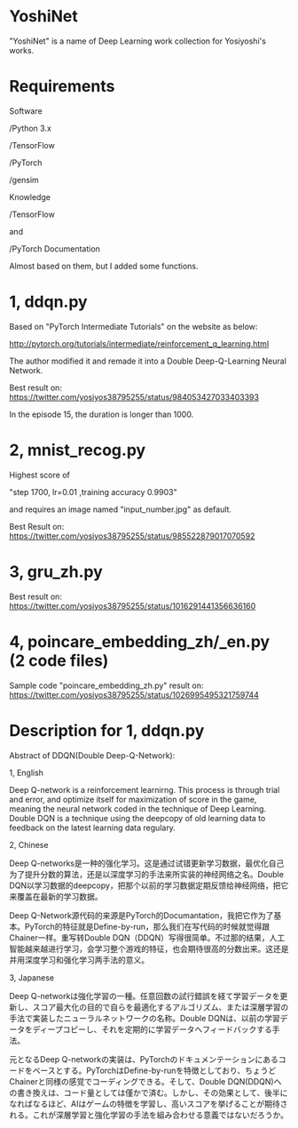 # YoshiNet
"YoshiNet" is a name of Deep Learning work collection for Yosiyoshi's works.

# Requirements
Software

/Python 3.x

/TensorFlow

/PyTorch

/gensim

Knowledge

/TensorFlow

and

/PyTorch Documentation

Almost based on them, but I added some functions.

# 1, ddqn.py
Based on "PyTorch Intermediate Tutorials" on the website as below:


http://pytorch.org/tutorials/intermediate/reinforcement_q_learning.html


The author modified it and remade it into a Double Deep-Q-Learning Neural Network.

Best result on: 
https://twitter.com/yosiyos38795255/status/984053427033403393


In the episode 15, the duration is longer than 1000.

# 2, mnist_recog.py
Highest score of

"step 1700, lr=0.01 ,training accuracy 0.9903"

and requires an image named "input_number.jpg" as default.

Best Result on:
https://twitter.com/yosiyos38795255/status/985522879017070592

# 3, gru_zh.py

Best result on:
https://twitter.com/yosiyos38795255/status/1016291441356636160

# 4, poincare_embedding_zh/_en.py (2 code files)

Sample code "poincare_embedding_zh.py" result on:
https://twitter.com/yosiyos38795255/status/1026995495321759744

# Description for 1, ddqn.py
Abstract of DDQN(Double Deep-Q-Network):


1, English


Deep Q-network is a reinforcement learnirng. This process is through trial and error, and optimize itself for maximization of score in the game, meaning the neural network coded in the technique of Deep Learning. Double DQN is a technique using the deepcopy of old learning data to feedback on the latest learning data regulary.


2, Chinese


Deep Q-networks是一种的强化学习。这是通过试错更新学习数据，最优化自己为了提升分数的算法，还是以深度学习的手法来所实装的神经网络之名。Double DQN以学习数据的deepcopy，把那个以前的学习数据定期反馈给神经网络，把它来覆盖在最新的学习数据。


Deep Q-Network源代码的来源是PyTorch的Documantation，我把它作为了基本。PyTorch的特征就是Define-by-run，那么我们在写代码的时候就觉得跟Chainer一样。重写转Double DQN（DDQN）写得很简单。不过那的结果，人工智能越来越进行学习，会学习整个游戏的特征，也会期待很高的分数出来。这还是并用深度学习和强化学习两手法的意义。


3, Japanese


Deep Q-networkは強化学習の一種。任意回数の試行錯誤を経て学習データを更新し、スコア最大化の目的で自らを最適化するアルゴリズム、または深層学習の手法で実装したニューラルネットワークの名称。Double DQNは、以前の学習データをディープコピーし、それを定期的に学習データへフィードバックする手法。


元となるDeep Q-networkの実装は、PyTorchのドキュメンテーションにあるコードをベースとする。PyTorchはDefine-by-runを特徴としており、ちょうどChainerと同様の感覚でコーディングできる。そして、Double DQN(DDQN)への書き換えは、コード量としては僅かで済む。しかし、その効果として、後半になればなるほど、AIはゲームの特徴を学習し、高いスコアを挙げることが期待される。これが深層学習と強化学習の手法を組み合わせる意義ではないだろうか。
